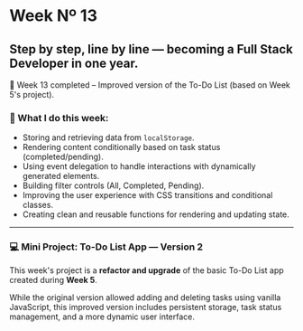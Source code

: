 # Week Nº 13

## Step by step, line by line — becoming a Full Stack Developer in one year.

📅 Week 13 completed – Improved version of the To-Do List (based on Week 5's project).

### 🧠 What I do this week:

- Storing and retrieving data from `localStorage`.
- Rendering content conditionally based on task status (completed/pending).
- Using event delegation to handle interactions with dynamically generated elements.
- Building filter controls (All, Completed, Pending).
- Improving the user experience with CSS transitions and conditional classes.
- Creating clean and reusable functions for rendering and updating state.

---

### 💻 Mini Project: To-Do List App — Version 2

This week's project is a **refactor and upgrade** of the basic To-Do List app created during **Week 5**.

While the original version allowed adding and deleting tasks using vanilla JavaScript, this improved version includes persistent storage, task status management, and a more dynamic user interface.
